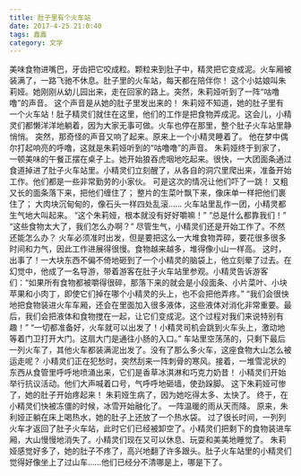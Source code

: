 ```yaml
---
title: 肚子里有个火车站
date: 2017-4-25 21:0:40
tags: 鑫鑫
category: 文学
---
```

美味食物进嘴巴，牙齿把它咬成粒。颗粒来到肚子中，精灵把它变成泥。火车厢被装满了，一路飞驰不休息。肚子里的火车站，每天都在陪伴你！
这个小姑娘叫朱莉娅。她刚刚从幼儿园出来，走在回家的路上。突然，朱莉娅听到了一阵“咕噜噜”的声音。
这个声音是从她的肚子里发出来的！
朱莉娅不知道，她的肚子里有一个火车站！肚子精灵们就住在这里，他们的工作是把食物弄成泥。这会儿，小精灵们都懒洋洋地躺着，因为大家无事可做。火车也停在那里，整个肚子火车站里静悄悄。
突然，那奇怪的声音又响了起来。原来上一个小精灵睡着了。
他在梦中偶尔打起响亮的呼噜，这就是朱莉娅听到的“咕噜噜”的声音。
朱莉娅终于到家了，一顿美味的午餐正摆在桌子上。她开始狼吞虎咽地吃起来。很快，一大团面条通过食道掉进了肚子火车站里。小精灵们立刻醒了，从各自的洞穴里爬出来，准备开始工作。他们都是一些非常勤劳的小家伙。
可是这次的情况让他们吓了一跳！
又粗又长的面条落下来，把他们缠住了；
整片的生菜叶飘下来，像床单一样把他们裹住了；
大肉块沉甸甸的，像石头一样四处乱滚……
火车站里乱作一团，小精灵都生气地大叫起来。
“这个朱莉娅，根本就没有好好嚼嘛！”
“总是什么都靠我们！”
“这些食物太大了，我们怎么办啊？”
尽管生气，小精灵们还是开始工作了。不然还能怎么办？
火车必须准时出发，但是要把这么一大堆食物弄碎，要花很多很多时间和力气，因此工作进展得很慢。食物越来越多，堆得像小山一样高。
这时，出事了！一大块东西不偏不倚地砸到了一个小精灵的脑袋上，他立刻晕了过去。在幻觉中，他成了一名导游，带着游客在肚子火车站里参观。小精灵告诉游客们：“如果所有食物都被嚼得很碎，那落下来的就会是小段面条、小片菜叶、小块苹果和小肉丁，即使它们掉在哪个小精灵的头上，也不会把他弄疼。”
“我们会很快地把食物装进火车车厢，还会在里面加入很多液体，这些液体对消化非常重要。最后，我们会把液体和食物搅在一起，让它们变成泥。这个过程对我们来说特别有趣！”
“一切都准备好，火车就可以出发了！小精灵司机会跳到火车头上，激动地等着门卫打开大门。这扇大门是通往小肠的入口。”
车站里空荡荡的，只剩下最后一列火车了，其他火车都装满泥出发了。没有了那么多火车，这座食物大山怎么被运走呢？
小精灵们正在犯愁时，突然刮来一阵刺骨的寒风。接着，一堆雪泥状的东西从食管里呼呼地喷涌出来，它们是香草冰淇淋和巧克力奶昔！
小精灵们开始举行抗议活动。他们大声喊着口号，气呼呼地砸墙，使劲跺脚。
这下朱莉娅可惨了，她的肚子开始疼起来！
朱莉娅生病了，因为她吃得太多、太快了。
终于，在小精灵们快被冻僵的时候，冰雪开始融化了。
一阵温暖的雨从天而降。
原来，朱利娅正躺在床上喝热水，她的肚子上还放了一个热水袋。
过了很长时间，一列列火车才返回了肚子火车站，此时它们已经被卸空了。小精灵们把剩下的食物装进车厢，大山慢慢地消失了。小精灵们现在又可以休息、玩耍和美美地睡觉了。
朱莉娅感觉好多了，她的肚子不疼了，高兴地翻了许多跟头。肚子火车站里的小精灵们觉得好像坐上了过山车……他们已经分不清哪是上，哪是下了。